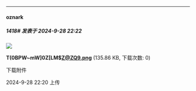 ﻿
*****

####  oznark  
##### 1418#       发表于 2024-9-28 22:22

<img src="https://img.saraba1st.com/forum/202409/28/072045c1qn7bv1jaroocmn.png" referrerpolicy="no-referrer">

<strong>T(0BPW~mW]0Z[LM$Z@ZQ9.png</strong> (135.86 KB, 下载次数: 0)

下载附件

2024-9-28 22:20 上传

